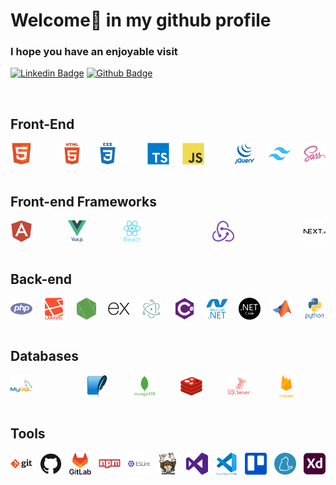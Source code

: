 
# Welcome👋 in my github profile
### I hope you have an enjoyable visit

<!-- [![Gmail Badge](https://img.shields.io/badge/-fahd97823@gmail.com-c14438?style=flat&logo=Gmail&logoColor=white&link=mailto:fahd97823@gmail.com)](mailto:fahd97823@gmail.com)
[![Twitter Badge](https://img.shields.io/badge/-jaradu@mailinator.com-00acee?style=flat&logo=twitter&logoColor=white&link=https://twitter.com/jaradu@mailinator.com/)](https://www.twitter.com/jaradu@mailinator.com/)
[![Portfolio Badge](https://img.shields.io/badge/portfolio-web-blue?style=flat&link=jaradu@mailinator.com/)](jaradu@mailinator.com/) -->
[![Linkedin Badge](https://img.shields.io/badge/Linkedin-0072b1?style=flat&logo=Linkedin&logoColor=white&link=https://www.linkedin.com/in/fahd-mohammed-🇵🇸-4b79b4209/)](https://www.linkedin.com/in/fahd-mohammed-4b79b4209/)
[![Github Badge](https://img.shields.io/badge/-github-grey?style=flat&logo=github&logoColor=white&link=https://github.com/ilvmd/)](https://github.com/ilvmd)

<!-- <p align='left'>bio text</p> -->

<!--
  <a href="https://stackoverflow.com/users/7103882">
    <img alt="Stack Exchange reputation" src="https://img.shields.io/stackexchange/stackoverflow/r/16141605?color=orange&label=reputation&logo=stackoverflow">
  </a>
  <a href="https://github.com/codemaker2015?tab=followers">
    <img alt="GitHub followers" src="https://img.shields.io/github/followers/ilvmd?color=gray&logo=github">
  </a>
  <a href="https://www.linkedin.com/in/codemaker2015">
    <img alt="Linkedin followers" src="https://img.shields.io/badge/followers-1.9K-blue?color=blue&logo=linkedin">
  </a>
-->
<br>

## **Front-End**
<div style="display: flex;justify-content: space-between">
  <img src="https://github.com/devicons/devicon/blob/master/icons/html5/html5-original.svg" title="HTML5" alt="HTML" width="35" height="35"/>&nbsp;
  <img src="https://github.com/devicons/devicon/blob/master/icons/html5/html5-plain-wordmark.svg" title="Git" **alt="Git" width="35" height="35"/>
  <img src="https://github.com/devicons/devicon/blob/master/icons/css3/css3-plain-wordmark.svg"  title="CSS3" alt="CSS3" width="35" height="35"/>&nbsp;
  <img src="https://github.com/devicons/devicon/blob/master/icons/typescript/typescript-original.svg" title="Git" **alt="Git" width="35" height="35"/>
  <img src="https://github.com/devicons/devicon/blob/master/icons/javascript/javascript-original.svg" title="JavaScript" alt="JavaScript" width="35" height="35"/>&nbsp;
  <img src="https://github.com/devicons/devicon/blob/master/icons/jquery/jquery-plain-wordmark.svg" title="Git" **alt="Git" width="35" height="35"/>
  <img src="https://github.com/devicons/devicon/blob/master/icons/tailwindcss/tailwindcss-plain.svg" title="Git" **alt="Git" width="35" height="35"/>
  <img src="https://github.com/devicons/devicon/blob/master/icons/sass/sass-original.svg" title="Git" **alt="Git" width="35" height="35"/>
</div>

<br>

## **Front-end Frameworks**
<div style="display: flex;justify-content: space-between">
  <img src="https://github.com/devicons/devicon/blob/master/icons/angularjs/angularjs-plain.svg" title="Git" **alt="Git" width="35" height="35"/>
  <img src="https://github.com/devicons/devicon/blob/master/icons/vuejs/vuejs-original-wordmark.svg" title="Git" **alt="Git" width="35" height="35"/>
  <img src="https://github.com/devicons/devicon/blob/master/icons/react/react-original-wordmark.svg" title="React" alt="React" width="35" height="35"/>&nbsp;
  <img src="https://github.com/devicons/devicon/blob/master/icons/redux/redux-original.svg" title="Redux" alt="Redux " width="35" height="35"/>&nbsp;
  <img src="https://github.com/devicons/devicon/blob/master/icons/nextjs/nextjs-original-wordmark.svg" title="Git" **alt="Git" width="35" height="35"/>
</div>
  
<br>

## **Back-end**
<div style="display: flex;justify-content: space-between">
  <img src="https://github.com/devicons/devicon/blob/master/icons/php/php-plain.svg" title="Git" **alt="Git" width="35" height="35"/>
  <img src="https://github.com/devicons/devicon/blob/master/icons/laravel/laravel-plain-wordmark.svg" title="Git" **alt="Git" width="35" height="35"/>
  <img src="https://github.com/devicons/devicon/blob/master/icons/nodejs/nodejs-plain.svg" title="Git" **alt="Git" width="35" height="35"/>
  <img src="https://github.com/devicons/devicon/blob/master/icons/express/express-original.svg" title="Git" **alt="Git" width="35" height="35"/>
  <img src="https://github.com/devicons/devicon/blob/master/icons/electron/electron-original.svg" title="Git" **alt="Git" width="35" height="35"/>
  <img src="https://github.com/devicons/devicon/blob/master/icons/csharp/csharp-plain.svg" title="Git" **alt="Git" width="35" height="35"/>
  <img src="https://github.com/devicons/devicon/blob/master/icons/dot-net/dot-net-plain-wordmark.svg" title="Git" **alt="Git" width="35" height="35"/>
  <img src="https://github.com/devicons/devicon/blob/master/icons/dotnetcore/dotnetcore-plain.svg" title="Git" **alt="Git" width="35" height="35"/>
  <img src="https://github.com/devicons/devicon/blob/master/icons/matlab/matlab-original.svg" title="Git" **alt="Git" width="35" height="35"/>
  <img src="https://github.com/devicons/devicon/blob/master/icons/python/python-original-wordmark.svg" title="Git" **alt="Git" width="35" height="35"/>
</div>

<br>

## **Databases**
<div style="display: flex;justify-content: space-between">
  <img src="https://github.com/devicons/devicon/blob/master/icons/mysql/mysql-original-wordmark.svg" title="MySQL"  alt="MySQL" width="35" height="35"/>&nbsp;
  <img src="https://github.com/devicons/devicon/blob/master/icons/sqlite/sqlite-original.svg" title="Git" **alt="Git" width="35" height="35"/>
  <img src="https://github.com/devicons/devicon/blob/master/icons/mongodb/mongodb-plain-wordmark.svg" title="Git" **alt="Git" width="35" height="35"/>
  <img src="https://github.com/devicons/devicon/blob/master/icons/redis/redis-original.svg" title="Git" **alt="Git" width="35" height="35"/>
  <img src="https://github.com/devicons/devicon/blob/master/icons/microsoftsqlserver/microsoftsqlserver-plain-wordmark.svg" title="Git" **alt="Git" width="35" height="35"/>
  <img src="https://github.com/devicons/devicon/blob/master/icons/firebase/firebase-plain-wordmark.svg" title="Firebase" alt="Firebase" width="35" height="35"/>&nbsp;
</div>

<br>

## **Tools**
<div style="display: flex;justify-content: space-between">
  <img src="https://github.com/devicons/devicon/blob/master/icons/git/git-original-wordmark.svg" title="Git" **alt="Git" width="35" height="35"/>
  <img src="https://github.com/devicons/devicon/blob/master/icons/github/github-original.svg" title="Git" **alt="Git" width="35" height="35"/>
  <img src="https://github.com/devicons/devicon/blob/master/icons/gitlab/gitlab-original-wordmark.svg" title="Git" **alt="Git" width="35" height="35"/>
  <img src="https://github.com/devicons/devicon/blob/master/icons/npm/npm-original-wordmark.svg" title="Git" **alt="Git" width="35" height="35"/>
  <img src="https://github.com/devicons/devicon/blob/master/icons/eslint/eslint-original-wordmark.svg" title="Git" **alt="Git" width="35" height="35"/>
  <img src="https://github.com/devicons/devicon/blob/master/icons/composer/composer-original.svg" title="Git" **alt="Git" width="35" height="35"/>
  <img src="https://github.com/devicons/devicon/blob/master/icons/visualstudio/visualstudio-plain.svg" title="Git" **alt="Git" width="35" height="35"/>
  <img src="https://github.com/devicons/devicon/blob/master/icons/vscode/vscode-original-wordmark.svg" title="Git" **alt="Git" width="35" height="35"/>
  <img src="https://github.com/devicons/devicon/blob/master/icons/trello/trello-plain.svg" title="Git" **alt="Git" width="35" height="35"/>
  <img src="https://github.com/devicons/devicon/blob/master/icons/yarn/yarn-original.svg" title="Git" **alt="Git" width="35" height="35"/>
  <img src="https://github.com/devicons/devicon/blob/master/icons/xd/xd-plain.svg" title="Git" **alt="Git" width="35" height="35"/>
</div>

<!-- <div style="display: flex;justify-content: space-between">
  <img src="https://github.com/devicons/devicon/blob/master/icons/behance/behance-plain.svg" title="Git" **alt="Git" width="35" height="35"/>
</div>
-->

